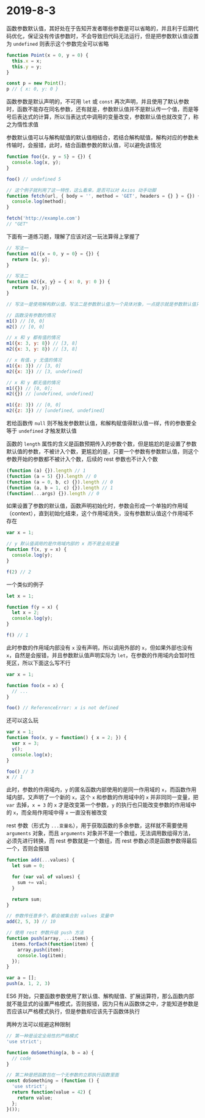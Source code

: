 # 2019-8-3

函数参数默认值，其好处在于告知开发者哪些参数是可以省略的，并且利于后期代码优化，保证没有传该参数时，不会导致旧代码无法运行，但是把参数默认值设置为 `undefined` 则表示这个参数完全可以省略

```JavaScript
function Point(x = 0, y = 0) {
  this.x = x;
  this.y = y;
}

const p = new Point();
p // { x: 0, y: 0 }
```

函数参数是默认声明的，不可用 `let` 或 `const` 再次声明，并且使用了默认参数时，函数不能存在同名参数，还有就是，参数默认值并不是默认传一个值，而是等号后表达式的计算，所以当表达式中调用的变量改变，参数默认值也就改变了，称之为惰性求值

参数默认值可以与解构赋值的默认值相结合，若结合解构赋值，解构对应的参数未传输时，会报错，此时，结合函数参数的默认值，可以避免该情况

```JavaScript
function foo({x, y = 5} = {}) {
  console.log(x, y);
}

foo() // undefined 5

// 这个例子就利用了这一特性，这么看来，是否可以对 Axios 动手动脚
function fetch(url, { body = '', method = 'GET', headers = {} } = {}) {
  console.log(method);
}

fetch('http://example.com')
// "GET"
```

下面有一道练习题，理解了应该对这一玩法算得上掌握了

```JavaScript
// 写法一
function m1({x = 0, y = 0} = {}) {
  return [x, y];
}

// 写法二
function m2({x, y} = { x: 0, y: 0 }) {
  return [x, y];
}

// 写法一是使用解构默认值，写法二是参数默认值为一个具体对象，一点提示就是参数默认值只要在函数有传参，就不使用

// 函数没有参数的情况
m1() // [0, 0]
m2() // [0, 0]

// x 和 y 都有值的情况
m1({x: 3, y: 8}) // [3, 8]
m2({x: 3, y: 8}) // [3, 8]

// x 有值，y 无值的情况
m1({x: 3}) // [3, 0]
m2({x: 3}) // [3, undefined]

// x 和 y 都无值的情况
m1({}) // [0, 0];
m2({}) // [undefined, undefined]

m1({z: 3}) // [0, 0]
m2({z: 3}) // [undefined, undefined]
```

若给函数传 `null` 则不触发参数默认值，和解构赋值得默认值一样，传的参数要全等于 `undefined` 才触发默认值

函数的 `length` 属性的含义是函数预期传入的参数个数，但是尴尬的是设置了参数默认值的参数，不被计入个数，更尴尬的是，只要一个参数有参数默认值，则这个参数开始的参数都不被计入个数，后续的 rest 参数也不计入个数

```JavaScript
(function (a) {}).length // 1
(function (a = 5) {}).length // 0
(function (a = 0, b, c) {}).length // 0
(function (a, b = 1, c) {}).length // 1
(function(...args) {}).length // 0
```

如果设置了参数的默认值，函数声明初始化时，参数会形成一个单独的作用域（context），直到初始化结束，这个作用域消失，没有参数默认值这个作用域不存在

```JavaScript
var x = 1;

// y 默认值调用的是作用域内部的 x 而不是全局变量
function f(x, y = x) {
  console.log(y);
}

f(2) // 2
```

一个类似的例子

```JavaScript
let x = 1;

function f(y = x) {
  let x = 2;
  console.log(y);
}

f() // 1
```

此时参数的作用域内部没有 `x` 没有声明，所以调用外部的 `x`，但如果外部也没有 `x`，自然是会报错，并且参数默认值声明实际为 `let`，在参数的作用域内会暂时性死区，所以下面这么写不行

```JavaScript
var x = 1;

function foo(x = x) {
  // ...
}

foo() // ReferenceError: x is not defined
```

还可以这么玩

```JavaScript
var x = 1;
function foo(x, y = function() { x = 2; }) {
  var x = 3;
  y();
  console.log(x);
}

foo() // 3
x // 1
```

此时，参数的作用域内，`y` 的匿名函数内部使用的是同一作用域的 `x`，而函数作用域内部，又声明了一个新的 `x`，这个 `x` 和参数的作用域中的 `x` 并非同同一变量，把 `var` 去掉，`x = 3` 的 `x` 才是改变第一个参数，`y` 的执行也只能改变参数的作用域中的 `x`，而全局作用域中得 `x` 一直没有被改变

rest 参数（形式为 `...变量名`），用于获取函数的多余参数，这样就不需要使用 `arguments` 对象，而且 `arguments` 对象并不是一个数组，无法调用数组得方法，必须先进行转换，而 rest 参数就是一个数组，而 rest 参数必须是函数参数得最后一个，否则会报错

```JavaScript
function add(...values) {
  let sum = 0;

  for (var val of values) {
    sum += val;
  }

  return sum;
}

// 参数传任意多个，都会被集合到 values 变量中
add(2, 5, 3) // 10

// 使用 rest 参数升级 push 方法
function push(array, ...items) {
  items.forEach(function(item) {
    array.push(item);
    console.log(item);
  });
}

var a = [];
push(a, 1, 2, 3)
```

ES6 开始，只要函数参数使用了默认值、解构赋值、扩展运算符，那么函数内部就不能显式的设置严格模式，否则报错，因为只有从函数体之中，才能知道参数是否应该以严格模式执行，但是参数却应该先于函数体执行

两种方法可以规避这种限制

```JavaScript
// 第一种是设定全局性的严格模式
'use strict';

function doSomething(a, b = a) {
  // code
}

// 第二种是把函数包在一个无参数的立即执行函数里面
const doSomething = (function () {
  'use strict';
  return function(value = 42) {
    return value;
  };
}());
```
